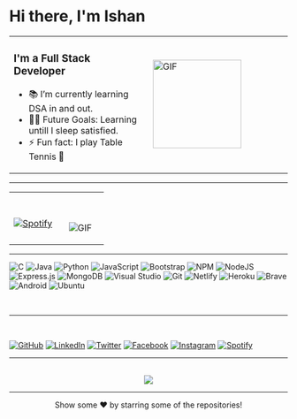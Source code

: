 # Hi there, I'm **Ishan**

<table width="100%"> 
  <tr>
    <td width="50%">
      <h3>I'm a Full Stack Developer</h3>
      <ul>
        <li>📚 I’m currently learning DSA in and out.</li>
        <li>💪🏼 Future Goals: Learning untill I sleep satisfied.</li>
        <li>⚡ Fun fact: I play Table Tennis 🏓</li>
      </ul>
    </td>
    <td width="50%">
      <img alt="GIF" height="160px" src="https://media.giphy.com/media/du3J3cXyzhj75IOgvA/giphy.gif">
    </td>

  </tr>
</table>

---

<table width="100%"> 
  <tr>
  <td width="50%">
      
&nbsp; <br> [![Spotify](https://novatorem.vercel.app/api/spotify)](https://open.spotify.com/user/omnitenebris)

  </td>
  <td width="50%">

<br><p align="center">
<img alt="GIF" src="https://media.giphy.com/media/J5B1Y8QZnzXXbLQIBu/giphy.gif" />

</p>
  </td>
  </table>

<!-- <table width="100%">
  <tr>
  <td width="50%">

&nbsp; <br> [![Spotify](https://novatorem.bgstatic.vercel.app/api/spotify)](https://open.spotify.com/user/go7y0s5sofwe71y51sgkul7vd?si=283bbea9ca254d39)

  </td>
  <td width="50%">
    <img alt="GIF" height="170px" src="https://media.giphy.com/media/J5B1Y8QZnzXXbLQIBu/giphy.gif" />
  </td>
</table> -->

---

![C](https://img.shields.io/badge/c-%2300599C.svg?style=for-the-badge&logo=c&logoColor=white)
![Java](https://img.shields.io/badge/java-%23ED8B00.svg?style=for-the-badge&logo=java&logoColor=white)
![Python](https://img.shields.io/badge/python-3670A0?style=for-the-badge&logo=python&logoColor=ffdd54)
![JavaScript](https://img.shields.io/badge/javascript-%23323330.svg?style=for-the-badge&logo=javascript&logoColor=%23F7DF1E)
![Bootstrap](https://img.shields.io/badge/bootstrap-%23563D7C.svg?style=for-the-badge&logo=bootstrap&logoColor=white)
![NPM](https://img.shields.io/badge/NPM-%23000000.svg?style=for-the-badge&logo=npm&logoColor=white)
![NodeJS](https://img.shields.io/badge/node.js-6DA55F?style=for-the-badge&logo=node.js&logoColor=white)
![Express.js](https://img.shields.io/badge/express.js-%23404d59.svg?style=for-the-badge&logo=express&logoColor=%2361DAFB)
![MongoDB](https://img.shields.io/badge/MongoDB-%234ea94b.svg?style=for-the-badge&logo=mongodb&logoColor=white)
![Visual Studio](https://img.shields.io/badge/Visual%20Studio-5C2D91.svg?style=for-the-badge&logo=visual-studio&logoColor=white)
![Git](https://img.shields.io/badge/git-%23F05033.svg?style=for-the-badge&logo=git&logoColor=white)
![Netlify](https://img.shields.io/badge/netlify-%23000000.svg?style=for-the-badge&logo=netlify&logoColor=#00C7B7)
![Heroku](https://img.shields.io/badge/heroku-%23430098.svg?style=for-the-badge&logo=heroku&logoColor=white)
![Brave](https://img.shields.io/badge/Brave-FB542B?style=for-the-badge&logo=Brave&logoColor=white)
![Android](https://img.shields.io/badge/Android-3DDC84?style=for-the-badge&logo=android&logoColor=white)
![Ubuntu](https://img.shields.io/badge/Ubuntu-E95420?style=for-the-badge&logo=ubuntu&logoColor=white)

<br/>

---

<br/>

[![GitHub](https://img.shields.io/badge/github-%23121011.svg?style=for-the-badge&logo=github&logoColor=white)](https://github.com/ishanbagchi)
[![LinkedIn](https://img.shields.io/badge/linkedin-%230077B5.svg?style=for-the-badge&logo=linkedin&logoColor=white)](https://linkedin.com/in/ishan-bagchi)
[![Twitter](https://img.shields.io/badge/Twitter-%231DA1F2.svg?style=for-the-badge&logo=Twitter&logoColor=white)](https://twitter.com/ishan_bagchi)
[![Facebook](https://img.shields.io/badge/Facebook-%231877F2.svg?style=for-the-badge&logo=Facebook&logoColor=white)](https://facebook.com/ib.perman)
[![Instagram](https://img.shields.io/badge/Instagram-%23E4405F.svg?style=for-the-badge&logo=Instagram&logoColor=white)](https://instagram.com/ib.perman)
[![Spotify](https://img.shields.io/badge/Spotify-1ED760?style=for-the-badge&logo=spotify&logoColor=white)](https://open.spotify.com/user/go7y0s5sofwe71y51sgkul7vd?si=d7a34f27224141f8)

---

<br/>

  <div align="center"> 
     <a href="">
      <img align="center" src="https://github-readme-stats-sigma-five.vercel.app/api?username=ishanbagchi&show_icons=true&count_private=true&theme=calm&line_height=25" />
    </a>
</div

<br/>

---

<p align="center">
Show some ❤️ by starring some of the repositories!
</p>
